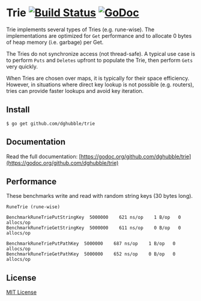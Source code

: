 # Trie [![Build Status](https://travis-ci.org/dghubble/trie.png)](https://travis-ci.org/dghubble/trie) [![GoDoc](http://godoc.org/github.com/dghubble/trie?status.png)](http://godoc.org/github.com/dghubble/trie)

Trie implements several types of Tries (e.g. rune-wise). The implementations are optimized for ``Get`` performance and to allocate 0 bytes of heap memory (i.e. garbage) per Get.

The Tries do not synchronize access (not thread-safe). A typical use case is to perform ``Puts`` and ``Deletes`` upfront to populate the Trie, then perform ``Gets`` very quickly.

When Tries are chosen over maps, it is typically for their space efficiency. However, in situations where direct key lookup is not possible (e.g. routers), tries can provide faster lookups and avoid key iteration. 

## Install

    $ go get github.com/dghubble/trie

## Documentation

Read the full documentation: [https://godoc.org/github.com/dghubble/trie](https://godoc.org/github.com/dghubble/trie)

## Performance

These benchmarks write and read with random string keys (30 bytes long).

    RuneTrie (rune-wise)

    BenchmarkRuneTriePutStringKey  5000000    621 ns/op    1 B/op   0 allocs/op
    BenchmarkRuneTrieGetStringKey  5000000    611 ns/op    0 B/op   0 allocs/op

    BenchmarkRuneTriePutPathKey  5000000    687 ns/op    1 B/op   0 allocs/op
    BenchmarkRuneTrieGetPathKey  5000000    652 ns/op    0 B/op   0 allocs/op

## License

[MIT License](LICENSE)



